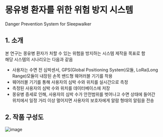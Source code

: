 # 몽유병 환자를 위한 위험 방지 시스템
Danger Prevention System for Sleepwalker


## 1. 소개  
본 연구는 몽유병 환자가 처할 수 있는 위험을 방지하는 시스템 제작을 목표로 함  
해당 시스템의 시나리오는 다음과 같음  
* 사용자는 수면 전 심박센서, GPS(Global Positioning System)모듈, LoRa(Long Range)모듈이 내장된 손목 밴드형 웨어러블 기기를 착용  
* 웨어러블 기기를 통해 사용자의 심박 수와 위치를 실시간으로 측정  
* 측정된 사용자의 심박 수와 위치를 데이터베이스에 저장   
* 몽유병 증세로 인해, 사용자의 심박 수가 안전범위를 벗어나고 수면 상태에 들어간 위치에서 일정 거리 이상 멀어지면 사용자의 보호자에게 알람 형태의 알림을 전송  


## 2. 작품 구성도  
![image](https://user-images.githubusercontent.com/52437364/71821197-d1d7c400-30d4-11ea-8c88-e8bcde1b7013.png)

